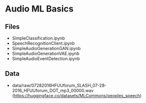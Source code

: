 # Audio ML Basics 

## Files
- SimpleClassification.ipynb
- SpeechRecognitionClient.ipynb
- SimpleAudioGenerationGAN.ipynb
- SimpleAudioGenerationVAE.ipynb
- SimpleAudioEventDetection.ipynb

## Data
- data/raw/07282016HFUUforum_SLASH_07-28-2016_HFUUforum_DOT_mp3_00000.wav (https://huggingface.co/datasets/MLCommons/peoples_speech)